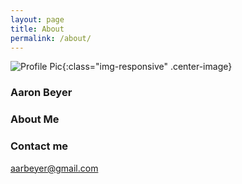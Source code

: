 ```yaml
---
layout: page
title: About
permalink: /about/
---
```


![Profile Pic](https://avatars2.githubusercontent.com/u/15100469?v=3&u=4d737c444e2b82b7cfdfedeb0018045f4ad11052&s=400){:class="img-responsive" .center-image}



### Aaron Beyer

### About Me


### Contact me

[aarbeyer@gmail.com](mailto:aarbeyer@gmail.com)
